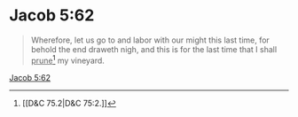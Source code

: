 # Jacob 5:62

> Wherefore, let us go to and labor with our might this last time, for behold the end draweth nigh, and this is for the last time that I shall <u>prune</u>[^a] my vineyard.

[Jacob 5:62](https://www.churchofjesuschrist.org/study/scriptures/bofm/jacob/5?lang=eng&id=p62#p62)


[^a]: [[D&C 75.2|D&C 75:2.]]
